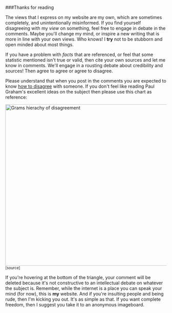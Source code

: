 ###Thanks for reading

The views that I express on my website are my own, which are sometimes 
completely, and unintentionally misinformed. If you find yourself disagreeing
with my _view_ on something, feel free to engage in debate in the comments. 
Maybe you'll change my mind, or inspire a new writing that is more in line with
your own views. Who knows! I **try** not to be stubborn and open minded about
most things.

If you have a problem with *facts* that are referenced, or feel that some 
statistic mentioned isn't true or valid, then cite your own sources
and let me know in comments. We'll engage in a rousting debate about
credibility and sources! Then agree to agree or agree to disagree. 

Please understand that when you post in the comments you are expected
to know [how to disagree] with someone. If you don't feel like reading
Paul Graham's excellent ideas on the subject then please use this chart
as reference:

<img src="/images/politics/disagreement.svg.png" width="707px" height="503px" title="Grams hierachy of disagreement">
<small>[source]</small>

If you're hovering at the bottom of the triangle, your comment will be 
deleted because it's not constructive to an intellectual debate on whatever
the subject is. Remember, while the internet is a place you can speak your 
mind (for now), this is **my** website. And if you're insulting people
and being rude, then I'm kicking you out. It's as simple as that. If you
want complete freedom, then I suggest you take it to an anonymous imageboard.




[how to disagree]:http://www.paulgraham.com/disagree.html
[source]:http://commons.wikimedia.org/wiki/File:Graham's_Hierarchy_of_Disagreement.svg